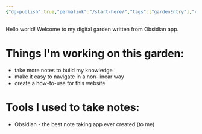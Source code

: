 ```yaml
---
{"dg-publish":true,"permalink":"/start-here/","tags":["gardenEntry"],"created":"2025-02-01T21:25:43.911+11:00","updated":"2025-02-02T09:53:39.326+11:00"}
---
```


Hello world! Welcome to my digital garden written from Obsidian app. 
# Things I'm working on this garden:
- take more notes to build my knowledge
- make it easy to navigate in a non-linear way
- create a how-to-use for this website 

# Tools I used to take notes:
- Obsidian - the best note taking app ever created (to me)
